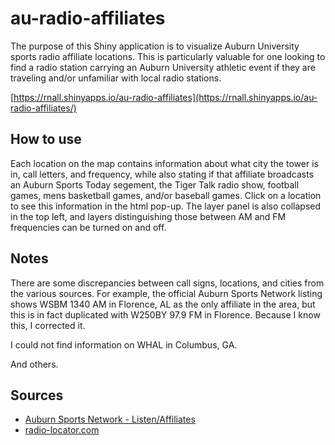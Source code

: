 # au-radio-affiliates

The purpose of this Shiny application is to visualize Auburn University sports radio affiliate locations. This is particularly valuable for one looking to find a radio station carrying an Auburn University athletic event if they are traveling and/or unfamiliar with local radio stations.

[https://rnall.shinyapps.io/au-radio-affiliates](https://rnall.shinyapps.io/au-radio-affiliates/)

## How to use
Each location on the map contains information about what city the tower is in, call letters, and frequency, while also stating if that affiliate broadcasts an Auburn Sports Today segement, the Tiger Talk radio show, football games, mens basketball games, and/or baseball games. Click on a location to see this information in the html pop-up. The layer panel is also collapsed in the top left, and layers distinguishing those between AM and FM frequencies can be turned on and off. 

## Notes
There are some discrepancies between call signs, locations, and cities from the various sources. For example, the official Auburn Sports Network listing shows WSBM	1340 AM in Florence, AL as the only affiliate in the area, but this is in fact duplicated with W250BY 97.9 FM in Florence. Because I know this, I corrected it. 

I could not find information on WHAL in Columbus, GA. 

And others.

## Sources


- [Auburn Sports Network - Listen/Affiliates](https://auburntigers.com/sports/2018/6/15/auburn-sports-network-listen.aspx)
-  [radio-locator.com](https://radio-locator.com)
